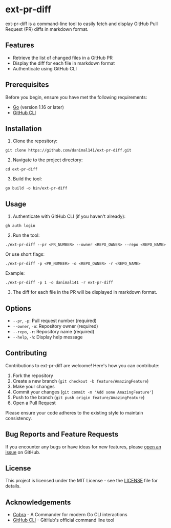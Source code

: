 # ext-pr-diff

ext-pr-diff is a command-line tool to easily fetch and display GitHub Pull Request (PR) diffs in markdown format.

## Features

- Retrieve the list of changed files in a GitHub PR
- Display the diff for each file in markdown format
- Authenticate using GitHub CLI

## Prerequisites

Before you begin, ensure you have met the following requirements:

- [Go](https://golang.org/doc/install) (version 1.16 or later)
- [GitHub CLI](https://cli.github.com/)

## Installation

1. Clone the repository:

`git clone https://github.com/danimal141/ext-pr-diff.git`

2. Navigate to the project directory:

`cd ext-pr-diff`

3. Build the tool:

`go build -o bin/ext-pr-diff`

## Usage

1. Authenticate with GitHub CLI (if you haven't already):

`gh auth login`

2. Run the tool:

`./ext-pr-diff --pr <PR_NUMBER> --owner <REPO_OWNER> --repo <REPO_NAME>`

Or use short flags:

`./ext-pr-diff -p <PR_NUMBER> -o <REPO_OWNER> -r <REPO_NAME>`

Example:

`./ext-pr-diff -p 1 -o danimal141 -r ext-pr-diff`

3. The diff for each file in the PR will be displayed in markdown format.

## Options

- `--pr`, `-p`: Pull request number (required)
- `--owner`, `-o`: Repository owner (required)
- `--repo`, `-r`: Repository name (required)
- `--help`, `-h`: Display help message

## Contributing

Contributions to ext-pr-diff are welcome! Here's how you can contribute:

1. Fork the repository
2. Create a new branch (`git checkout -b feature/AmazingFeature`)
3. Make your changes
4. Commit your changes (`git commit -m 'Add some AmazingFeature'`)
5. Push to the branch (`git push origin feature/AmazingFeature`)
6. Open a Pull Request

Please ensure your code adheres to the existing style to maintain consistency.

## Bug Reports and Feature Requests

If you encounter any bugs or have ideas for new features, please [open an issue](https://github.com/danimal141/ext-pr-diff/issues) on GitHub.

## License

This project is licensed under the MIT License - see the [LICENSE](LICENSE) file for details.

## Acknowledgements

- [Cobra](https://github.com/spf13/cobra) - A Commander for modern Go CLI interactions
- [GitHub CLI](https://cli.github.com/) - GitHub's official command line tool
